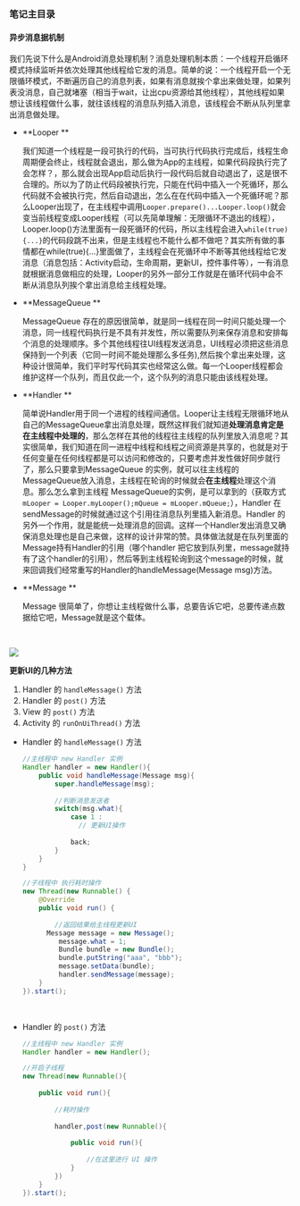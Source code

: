 ### 笔记主目录

#### 异步消息据机制

我们先说下什么是Android消息处理机制？消息处理机制本质：一个线程开启循环模式持续监听并依次处理其他线程给它发的消息。简单的说：一个线程开启一个无限循环模式，不断遍历自己的消息列表，如果有消息就挨个拿出来做处理，如果列表没消息，自己就堵塞（相当于wait，让出cpu资源给其他线程），其他线程如果想让该线程做什么事，就往该线程的消息队列插入消息，该线程会不断从队列里拿出消息做处理。

-   **Looper **

    我们知道一个线程是一段可执行的代码，当可执行代码执行完成后，线程生命周期便会终止，线程就会退出，那么做为App的主线程，如果代码段执行完了会怎样？，那么就会出现App启动后执行一段代码后就自动退出了，这是很不合理的。所以为了防止代码段被执行完，只能在代码中插入一个死循环，那么代码就不会被执行完，然后自动退出，怎么在在代码中插入一个死循环呢？那么Looper出现了，在主线程中调用`Looper.prepare()...Looper.loop()`就会变当前线程变成Looper线程（可以先简单理解：无限循环不退出的线程），Looper.loop()方法里面有一段死循环的代码，所以主线程会进入`while(true){...}`的代码段跳不出来，但是主线程也不能什么都不做吧？其实所有做的事情都在while(true){...}里面做了，主线程会在死循环中不断等其他线程给它发消息（消息包括：Activity启动，生命周期，更新UI，控件事件等），一有消息就根据消息做相应的处理，Looper的另外一部分工作就是在循环代码中会不断从消息队列挨个拿出消息给主线程处理。



-   **MessageQueue **

    MessageQueue 存在的原因很简单，就是同一线程在同一时间只能处理一个消息，同一线程代码执行是不具有并发性，所以需要队列来保存消息和安排每个消息的处理顺序。多个其他线程往UI线程发送消息，UI线程必须把这些消息保持到一个列表（它同一时间不能处理那么多任务),然后挨个拿出来处理，这种设计很简单，我们平时写代码其实也经常这么做。每一个Looper线程都会维护这样一个队列，而且仅此一个，这个队列的消息只能由该线程处理。



- **Handler **

    简单说Handler用于同一个进程的线程间通信。Looper让主线程无限循环地从自己的MessageQueue拿出消息处理，既然这样我们就知道**处理消息肯定是在主线程中处理的**，那么怎样在其他的线程往主线程的队列里放入消息呢？其实很简单，我们知道在同一进程中线程和线程之间资源是共享的，也就是对于任何变量在任何线程都是可以访问和修改的，只要考虑并发性做好同步就行了，那么只要拿到MessageQueue 的实例，就可以往主线程的MessageQueue放入消息，主线程在轮询的时候就会**在主线程**处理这个消息。那么怎么拿到主线程 MessageQueue的实例，是可以拿到的（获取方式`mLooper = Looper.myLooper();mQueue = mLooper.mQueue;`），Handler 在sendMessage的时候就通过这个引用往消息队列里插入新消息。Handler 的另外一个作用，就是能统一处理消息的回调。这样一个Handler发出消息又确保消息处理也是自己来做，这样的设计非常的赞。具体做法就是在队列里面的Message持有Handler的引用（哪个handler 把它放到队列里，message就持有了这个handler的引用），然后等到主线程轮询到这个message的时候，就来回调我们经常重写的Handler的handleMessage(Message msg)方法。




-   **Message **

    Message 很简单了，你想让主线程做什么事，总要告诉它吧，总要传递点数据给它吧，Message就是这个载体。

    ​


![](image/Android异步消息机制图解.png)



**更新UI的几种方法**

1. Handler 的 `handleMessage()`  方法
2. Handler 的 `post()` 方法
3. View 的 `post()` 方法
4. Activity 的 `runOnUiThread()` 方法



* Handler 的 `handleMessage()`  方法

  ```java
  //主线程中 new Handler 实例
  Handler handler = new Handler(){
      public void handleMessage(Message msg){
          super.handleMessage(msg);
          
          //判断消息发送者
          switch(msg.what){
              case 1 :
              	// 更新UI操作
                  
              back;
          }
      }
  }

  //子线程中 执行耗时操作
  new Thread(new Runnable() {
      @Override
      public void run() {
          
          //返回结果给主线程更新UI
  		Message message = new Message();  
           message.what = 1;  
           Bundle bundle = new Bundle();  
           bundle.putString("aaa", "bbb");  
           message.setData(bundle);  
           handler.sendMessage(message);  
      }
  }).start();

  ```

  ​

* Handler 的 `post()` 方法

  ```java
  //主线程中 new Handler 实例
  Handler handler = new Handler();

  //开启子线程
  new Thread(new Runnable(){
      
      public void run(){
          
          //耗时操作
          
          handler,post(new Runnable(){
              
              public void run(){
                  
                  //在这里进行 UI 操作  
              }
          })
      }
  }).start();
  ```

  ​

